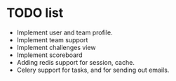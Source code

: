 TODO list
==========

* Implement user and team profile.
* Implement team support
* Implement challenges view
* Implement scoreboard
* Adding redis support for session, cache.
* Celery support for tasks, and for sending out emails.

